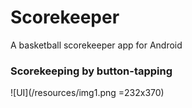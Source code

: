 # Scorekeeper
A basketball scorekeeper app for Android

### Scorekeeping by button-tapping

![UI](/resources/img1.png =232x370)

